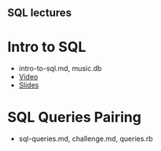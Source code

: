 ## SQL lectures

# Intro to SQL
- intro-to-sql.md, music.db
- [Video](https://docs.google.com/presentation/d/1eROyi8Hy4HQ68dVZD5xO7CgzFxss0gzRvIC839r23uo/edit?usp=sharing)
- [Slides](https://docs.google.com/presentation/d/1eROyi8Hy4HQ68dVZD5xO7CgzFxss0gzRvIC839r23uo/edit?usp=sharing)

# SQL Queries Pairing
- sql-queries.md, challenge.md, queries.rb